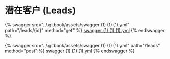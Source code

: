 # 潜在客户 (Leads)

{% swagger src="../.gitbook/assets/swagger (1) (1) (1).yml" path="/leads/{id}" method="get" %}
[swagger (1) (1) (1).yml](<../.gitbook/assets/swagger (1) (1) (1).yml>)
{% endswagger %}

{% swagger src="../.gitbook/assets/swagger (1) (1) (1).yml" path="/leads" method="post" %}
[swagger (1) (1) (1).yml](<../.gitbook/assets/swagger (1) (1) (1).yml>)
{% endswagger %}
